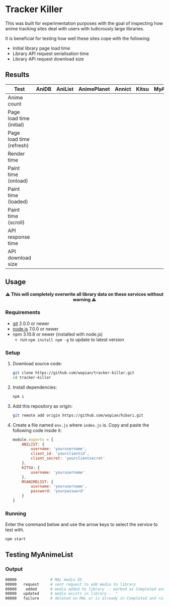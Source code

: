 # Tracker Killer

This was built for experimentation purposes with the goal of inspecting how anime tracking sites deal
with users with ludicrously large libraries.

It is beneficial for testing how well these sites cope with the following:
- Initial library page load time
- Library API request serialisation time
- Library API request download size

## Results

| Test                      | AniDB | AniList   | AnimePlanet   | Annict    | Kitsu | MyAnimeList
| ------------------------- | ----: | --------: | ------------: | --------: | ----: | ----------:
| Anime count               |       |           |               |           |       |
| Page load time (initial)  |       |           |               |           |       |
| Page load time (refresh)  |       |           |               |           |       |
| Render time               |       |           |               |           |       |
| Paint time (onload)       |       |           |               |           |       |
| Paint time (loaded)       |       |           |               |           |       |
| Paint time (scroll)       |       |           |               |           |       |
| API response time         |       |           |               |           |       |
| API download size         |       |           |               |           |       |

## Usage

**<p align="center">⚠️️ This will completely overwrite all library data on these services without warning ⚠️️</p>**

### Requirements
- [git](https://git-scm.com/) 2.0.0 or newer
- [node.js](https://nodejs.org) 7.0.0 or newer
- npm 3.10.8 or newer (installed with node.js)
  - run `npm install npm -g` to update to latest version

### Setup
1. Download source code:

    ```bash
    git clone https://github.com/wopian/tracker-killer.git
    cd tracker-killer
    ```
2. Install dependencies:

    ```bash
    npm i
    ```

3. Add this repository as origin:

    ```bash
    git remote add origin https://github.com/wopian/hibari.git
    ```

4. Create a file named `env.js` where `index.js` is. Copy and paste
the following code inside it:

    ```javascript
    module.exports = {
        ANILIST: {
            username: 'yourusername',
            client_id: 'yourclientid',
            client_secret: 'yourclientsecret'
        },
        KITSU: {
            username: 'yourusername'
        },
        MYANIMELIST: {
            username: 'yourusername',
            password: 'yourpassword'
        }
    }
    ```

### Running
Enter the command below and use the arrow keys to select the service to test with.
```bash
npm start
```

## Testing MyAnimeList
### Output
```bash
00000               # MAL media ID
00000   request     # sent request to add media to library
00000    added      # media added to library  - marked as Completed and rated 10/10
00000   updated     # media exists in library -  "                               "
00000   failure     # deleted on MAL or is already in Completed and rated 10/10
```
